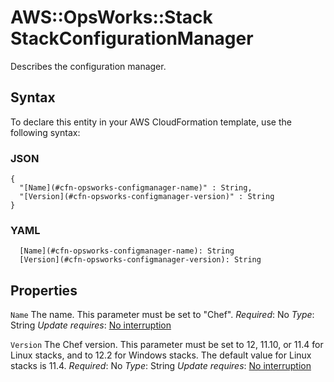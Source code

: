 # AWS::OpsWorks::Stack StackConfigurationManager<a name="aws-properties-opsworks-stack-stackconfigmanager"></a>

Describes the configuration manager\.

## Syntax<a name="aws-properties-opsworks-stack-stackconfigmanager-syntax"></a>

To declare this entity in your AWS CloudFormation template, use the following syntax:

### JSON<a name="aws-properties-opsworks-stack-stackconfigmanager-syntax.json"></a>

```
{
  "[Name](#cfn-opsworks-configmanager-name)" : String,
  "[Version](#cfn-opsworks-configmanager-version)" : String
}
```

### YAML<a name="aws-properties-opsworks-stack-stackconfigmanager-syntax.yaml"></a>

```
  [Name](#cfn-opsworks-configmanager-name): String
  [Version](#cfn-opsworks-configmanager-version): String
```

## Properties<a name="aws-properties-opsworks-stack-stackconfigmanager-properties"></a>

`Name`  <a name="cfn-opsworks-configmanager-name"></a>
The name\. This parameter must be set to "Chef"\.
*Required*: No
*Type*: String
*Update requires*: [No interruption](https://docs.aws.amazon.com/AWSCloudFormation/latest/UserGuide/using-cfn-updating-stacks-update-behaviors.html#update-no-interrupt)

`Version`  <a name="cfn-opsworks-configmanager-version"></a>
The Chef version\. This parameter must be set to 12, 11\.10, or 11\.4 for Linux stacks, and to 12\.2 for Windows stacks\. The default value for Linux stacks is 11\.4\.
*Required*: No
*Type*: String
*Update requires*: [No interruption](https://docs.aws.amazon.com/AWSCloudFormation/latest/UserGuide/using-cfn-updating-stacks-update-behaviors.html#update-no-interrupt)

